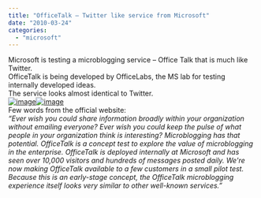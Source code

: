 ```yaml
---
title: "OfficeTalk – Twitter like service from Microsoft"
date: "2010-03-24"
categories: 
  - "microsoft"
---
```


Microsoft is testing a microblogging service – Office Talk that is much like Twitter.  
OfficeTalk is being developed by OfficeLabs, the MS lab for testing internally developed ideas.  
The service looks almost identical to Twitter.  
[![image](images/image%5B5%5D.png)![image](http://lh4.ggpht.com/_40bmzDo_mBs/S6oL4YjsRAI/AAAAAAAABDg/9yOwBx1b2Dg/image_thumb%5B1%5D.png?imgmax=800 "image")](http://lh4.ggpht.com/_40bmzDo_mBs/S6oLz_AadmI/AAAAAAAABDU/v6hGHfxBbSs/s1600-h/image%5B2%5D.png)  
Few words from the official website:  
_“Ever wish you could share information broadly within your organization without emailing everyone? Ever wish you could keep the pulse of what people in your organization think is interesting? Microblogging has that potential. OfficeTalk is a concept test to explore the value of microblogging in the enterprise. OfficeTalk is deployed internally at Microsoft and has seen over 10,000 visitors and hundreds of messages posted daily. We're now making OfficeTalk available to a few customers in a small pilot test. Because this is an early-stage concept, the OfficeTalk microblogging experience itself looks very similar to other well-known services.”_
